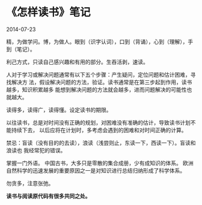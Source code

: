 《怎样读书》笔记
======================
2014-07-23



精，为做学问。博，为做人。眼到（识字认词），口到（背诵），心到（理解），手到（笔记）。


利己方式，只读自己感兴趣和有用的部分。生吞活剥，速读。


人对于学习或解决问题通常有以下五个步骤：产生疑问，定位问题和估计困难，寻找解决方
法，假设解决问题的方法，验证。读书通常是在第三步起到作用，读书越多，知识积累越多
能想到解决问题的方法就会越多，进而问题解决的可能性也就越大。


读得多，读得广，读得懂。设定读书的期限。


以往读书，总是对时间没有正确的规划，对困难没有准确的估计，导致读书计划不能持续下去，
以后应将在计划时，多考虑会遇到的困难和对时间正确的计算。


禁忌：盲读（没有目的的去读），浪读（浅尝则止，东读一下，西读一下）。盲读和浪读也
我经常犯的错误。


掌握一门外语。
中国古书，大多只是零散的集合成册，少有成知识的体系。
欧洲自然科学的迅速发展的重要原因之一是对知识进行总结归纳形成了科学体系。


勿贪多，注意张弛。



__读书与阅读原代码有很多共同之处。__
